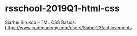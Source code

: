 # rsschool-2019Q1-html-css

Siarhei Birukou
HTML CSS Basics: https://www.codecademy.com/users/Siaber23/achievements
